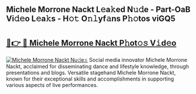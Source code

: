 ## Michele Morrone Nackt L𝚎a𝚔ed N𝚞𝚍e - Part-OaB Vi𝚍𝚎o L𝚎a𝚔s - H𝚘𝚝 O𝚗𝚕yf𝚊ns P𝚑𝚘tos viGQ5

# <h2><a href="http://kf6cvp.oniu.top/?m=Michele+Morrone+Nackt">🔗👉 🔴 Michele Morrone Nackt P𝚑ot𝚘𝚜 V𝚒d𝚎o</a></h2>

[![Michele Morrone Nackt Nu𝚍e𝚜](https://i.imgur.com/0qMVB7G.gif)](http://kf6cvp.oniu.top/?m=Michele+Morrone+Nackt)
Social media innovator Michele Morrone Nackt, acclaimed for disseminating dance and lifestyle knowledge, through presentations and blogs. Versatile stagehand Michele Morrone Nackt, known for their exceptional skills and accomplishments in supporting various aspects of live performances.  
